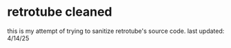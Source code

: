 # retrotube cleaned
this is my attempt of trying to sanitize retrotube's source code.
last updated: 4/14/25

